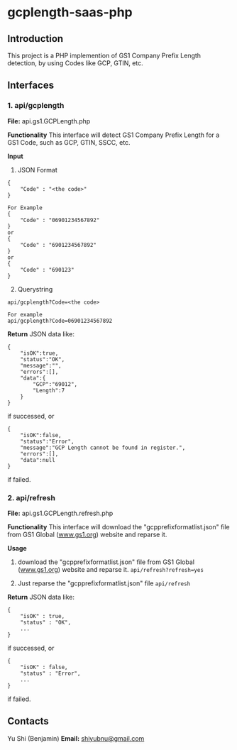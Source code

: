 # gcplength-saas-php

## Introduction

This project is a PHP implemention of GS1 Company Prefix Length detection, by using Codes like GCP, GTIN, etc.

## Interfaces

### 1. api/gcplength

**File:** api.gs1.GCPLength.php

**Functionality**
This interface will detect GS1 Company Prefix Length for a GS1 Code, such as GCP, GTIN, SSCC, etc.

**Input**
1. JSON Format
```
{
    "Code" : "<the code>"
}

For Example
{
    "Code" : "06901234567892"
}
or
{
    "Code" : "6901234567892"
}
or
{
    "Code" : "690123"
}
```

2. Querystring
```
api/gcplength?Code=<the code>

For example
api/gcplength?Code=06901234567892
```

**Return**
JSON data like:
```
{
    "isOK":true,
    "status":"OK",
    "message":"",
    "errors":[],
    "data":{
        "GCP":"69012",
        "Length":7
    }
}
```
if successed, or
```
{
    "isOK":false,
    "status":"Error",
    "message":"GCP Length cannot be found in register.",
    "errors":[],
    "data":null
}
```
if failed.

### 2. api/refresh

**File:** api.gs1.GCPLength.refresh.php

**Functionality**
This interface will download the "gcpprefixformatlist.json" file from GS1 Global (www.gs1.org) website and reparse it.

**Usage**
1. download the "gcpprefixformatlist.json" file from GS1 Global (www.gs1.org) website and reparse it.
   ```api/refresh?refresh=yes```

2. Just reparse the "gcpprefixformatlist.json" file
   ```api/refresh```

**Return**
JSON data like:
```
{
    "isOK" : true,
    "status" : "OK",
    ...
}
```
if successed, or
```
{
    "isOK" : false,
    "status" : "Error",
    ...
}
```
if failed.

## Contacts

Yu Shi (Benjamin)
**Email:** shiyubnu@gmail.com
